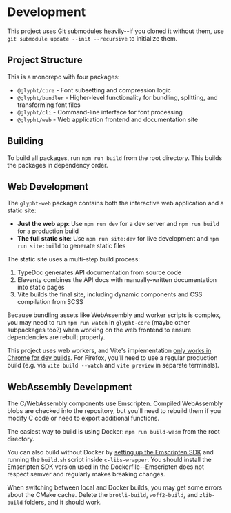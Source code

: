 # Development

This project uses Git submodules heavily--if you cloned it without them, use `git submodule update --init --recursive` to initialize them.

## Project Structure

This is a monorepo with four packages:

- `@glypht/core` - Font subsetting and compression logic
- `@glypht/bundler` - Higher-level functionality for bundling, splitting, and transforming font files
- `@glypht/cli` - Command-line interface for font processing
- `@glypht/web` - Web application frontend and documentation site

## Building

To build all packages, run `npm run build` from the root directory. This builds the packages in dependency order.

## Web Development

The `glypht-web` package contains both the interactive web application and a static site:

- **Just the web app**: Use `npm run dev` for a dev server and `npm run build` for a production build
- **The full static site**: Use `npm run site:dev` for live development and `npm run site:build` to generate static files

The static site uses a multi-step build process:
1. TypeDoc generates API documentation from source code
2. Eleventy combines the API docs with manually-written documentation into static pages
3. Vite builds the final site, including dynamic components and CSS compilation from SCSS

Because bundling assets like WebAssembly and worker scripts is complex, you may need to run `npm run watch` in `glypht-core` (maybe other subpackages too?) when working on the web frontend to ensure dependencies are rebuilt properly.

This project uses web workers, and Vite's implementation [only works in Chrome for dev builds](https://v3.vitejs.dev/guide/features.html#web-workers). For Firefox, you'll need to use a regular production build (e.g. via `vite build --watch` and `vite preview` in separate terminals).

## WebAssembly Development

The C/WebAssembly components use Emscripten. Compiled WebAssembly blobs are checked into the repository, but you'll need to rebuild them if you modify C code or need to export additional functions.

The easiest way to build is using Docker: `npm run build-wasm` from the root directory.

You can also build without Docker by [setting up the Emscripten SDK](https://emscripten.org/docs/getting_started/downloads.html) and running the `build.sh` script inside `c-libs-wrapper`. You should install the Emscripten SDK version used in the Dockerfile--Emscripten does not respect semver and regularly makes breaking changes.

When switching between local and Docker builds, you may get some errors about the CMake cache. Delete the `brotli-build`, `woff2-build`, and `zlib-build` folders, and it should work.
